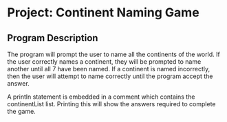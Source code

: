 # Project: Continent Naming Game

## Program Description 
The program will prompt the user to name all the continents of the world. If the user correctly names a continent, they will be prompted to name another until all 7 have been named. If a continent is named incorrectly, then the user will attempt to name correctly until the program accept the answer. 

A println statement is embedded in a comment which contains the continentList list. Printing this will show the answers required to complete the game.


